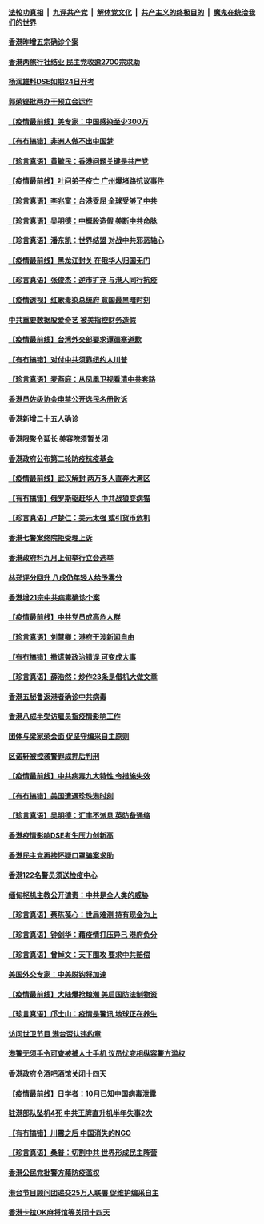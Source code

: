 

####  [法轮功真相](../../../../basic/blob/master/README.md?t=04141630) &nbsp;|&nbsp; [九评共产党](../../../../9ping.md/blob/master/README.md?t=04141630) &nbsp;|&nbsp; [解体党文化](../../../../jtdwh.md/blob/master/README.md?t=04141630)  &nbsp;|&nbsp; [共产主义的终极目的](../../../../gczydzjmd.md/blob/master/README.md?t=04141630) &nbsp;|&nbsp; [魔鬼在统治我们的世界](../../../../mgztzwmdsj.md/blob/master/README.md?t=04141630) 

#### [香港昨增五宗确诊个案](../pages/nsc415/n12028477.md?t=04141630) 

#### [香港两旅行社结业 民主党收逾2700宗求助](../pages/nsc415/n12028469.md?t=04141630) 

#### [杨润雄料DSE如期24日开考](../pages/nsc415/n12028452.md?t=04141630) 

#### [郭荣铿批两办干预立会运作](../pages/nsc415/n12028446.md?t=04141630) 

#### [【疫情最前线】美专家：中国感染至少300万](../pages/nsc415/n12028103.md?t=04141630) 

#### [【有冇搞错】非洲人做不出中国梦](../pages/nsc415/n12027709.md?t=04141630) 

#### [【珍言真语】黄毓民：香港问题关键是共产党](../pages/nsc415/n12027198.md?t=04141630) 

#### [【疫情最前线】叶问弟子疫亡 广州爆堵路抗议事件](../pages/nsc415/n12025255.md?t=04141630) 

#### [【珍言真语】李兆富：台港受屈 全球受够了中共](../pages/nsc415/n12024568.md?t=04141630) 

#### [【珍言真语】吴明德：中概股造假 美断中共命脉](../pages/nsc415/n12022656.md?t=04141630) 

#### [【珍言真语】潘东凯：世界结盟 对战中共邪恶轴心](../pages/nsc415/n12023073.md?t=04141630) 

#### [【疫情最前线】黑龙江封关 在俄华人归国无门](../pages/nsc415/n12021264.md?t=04141630) 

#### [【珍言真语】张俊杰：逆市扩充 与港人同行抗疫](../pages/nsc415/n12020427.md?t=04141630) 

#### [【疫情透视】红歌毒染总统府 意国最黑暗时刻](../pages/nsc415/n12020678.md?t=04141630) 

#### [中共重要数据股爱奇艺 被美指控财务造假](../pages/nsc415/n12020345.md?t=04141630) 

#### [【疫情最前线】台湾外交部要求谭德塞道歉](../pages/nsc415/n12018234.md?t=04141630) 

#### [【有冇搞错】对付中共须靠纽约人川普](../pages/nsc415/n12018025.md?t=04141630) 

#### [【珍言真语】麦燕庭：从凤凰卫视看清中共套路](../pages/nsc415/n12017288.md?t=04141630) 

#### [香港员佐级协会申禁公开选民名册败诉](../pages/nsc415/n12015624.md?t=04141630) 

#### [香港新增二十五人确诊](../pages/nsc415/n12015606.md?t=04141630) 

#### [香港限聚令延长 美容院须暂关闭](../pages/nsc415/n12015580.md?t=04141630) 

#### [香港政府公布第二轮防疫抗疫基金](../pages/nsc415/n12015535.md?t=04141630) 

#### [【疫情最前线】武汉解封 两万多人直奔大湾区](../pages/nsc415/n12015014.md?t=04141630) 

#### [【有冇搞错】俄罗斯驱赶华人 中共战狼变病猫](../pages/nsc415/n12014809.md?t=04141630) 

#### [【珍言真语】卢楚仁：美元太强 或引货币危机](../pages/nsc415/n12013852.md?t=04141630) 

#### [香港七警案终院拒受理上诉](../pages/nsc415/n12012513.md?t=04141630) 

#### [香港政府料九月上旬举行立会选举](../pages/nsc415/n12012472.md?t=04141630) 

#### [林郑评分回升 八成仍年轻人给予零分](../pages/nsc415/n12012465.md?t=04141630) 

#### [香港增21宗中共病毒确诊个案](../pages/nsc415/n12012407.md?t=04141630) 

#### [【疫情最前线】中共党员成高危人群](../pages/nsc415/n12012022.md?t=04141630) 

#### [【珍言真语】刘慧卿：港府干涉新闻自由](../pages/nsc415/n12011827.md?t=04141630) 

#### [【有冇搞错】撒谎兼政治错误 可变成大事](../pages/nsc415/n12011573.md?t=04141630) 

#### [【珍言真语】薛浩然：炒作23条是借机大做文章](../pages/nsc415/n12010781.md?t=04141630) 

#### [香港五秘鲁返港者确诊中共病毒](../pages/nsc415/n12009401.md?t=04141630) 

#### [香港八成半受访雇员指疫情影响工作](../pages/nsc415/n12009383.md?t=04141630) 

#### [团体与梁家荣会面 促坚守编采自主原则](../pages/nsc415/n12009370.md?t=04141630) 

#### [区诺轩被控袭警罪成押后判刑](../pages/nsc415/n12009360.md?t=04141630) 

#### [【疫情最前线】中共病毒九大特性 令措施失效](../pages/nsc415/n12009116.md?t=04141630) 

#### [【有冇搞错】美国遭遇珍珠港时刻](../pages/nsc415/n12008382.md?t=04141630) 

#### [【珍言真语】吴明德：汇丰不派息 英防备通缩](../pages/nsc415/n12007697.md?t=04141630) 

#### [香港疫情影响DSE考生压力创新高](../pages/nsc415/n12006047.md?t=04141630) 

#### [香港民主党再接怀疑口罩骗案求助](../pages/nsc415/n12006014.md?t=04141630) 

#### [香港122名警员须送检疫中心](../pages/nsc415/n12005887.md?t=04141630) 

#### [缅甸枢机主教公开谴责：中共是全人类的威胁](../pages/nsc415/n12005552.md?t=04141630) 

#### [【珍言真语】蔡陈葆心：世局难测 持有现金为上](../pages/nsc415/n12004833.md?t=04141630) 

#### [【珍言真语】钟剑华：藉疫情打压异己 港府负分](../pages/nsc415/n12002649.md?t=04141630) 

#### [【珍言真语】曾焯文：天下围攻 要求中共赔偿](../pages/nsc415/n12003900.md?t=04141630) 

#### [美国外交专家：中美脱钩将加速](../pages/nsc415/n12003279.md?t=04141630) 

#### [【疫情最前线】大陆爆抢粮潮 美启国防法制物资](../pages/nsc415/n12001710.md?t=04141630) 

#### [【珍言真语】邝士山：疫情是警讯 地球正在养生](../pages/nsc415/n12000821.md?t=04141630) 

#### [访问世卫节目 港台否认违约章](../pages/nsc415/n11999475.md?t=04141630) 

#### [港警无须手令可查被捕人士手机 议员忧变相纵容警方滥权](../pages/nsc415/n11999508.md?t=04141630) 

#### [香港政府令酒吧酒馆关闭十四天](../pages/nsc415/n11999403.md?t=04141630) 

#### [【疫情最前线】日学者：10月已知中国病毒泄露](../pages/nsc415/n11998838.md?t=04141630) 

#### [驻港部队坠机4死 中共王牌直升机半年失事2次](../pages/nsc415/n11999002.md?t=04141630) 

#### [【有冇搞错】川震之后 中国消失的NGO](../pages/nsc415/n11998575.md?t=04141630) 

#### [【珍言真语】桑普：切割中共 世界形成民主阵营](../pages/nsc415/n11998088.md?t=04141630) 

#### [香港公民党批警方藉防疫滥权](../pages/nsc415/n11996675.md?t=04141630) 

#### [港台节目顾问团递交25万人联署 促维护编采自主](../pages/nsc415/n11996632.md?t=04141630) 

#### [香港卡拉OK麻将馆等关闭十四天](../pages/nsc415/n11996586.md?t=04141630) 

